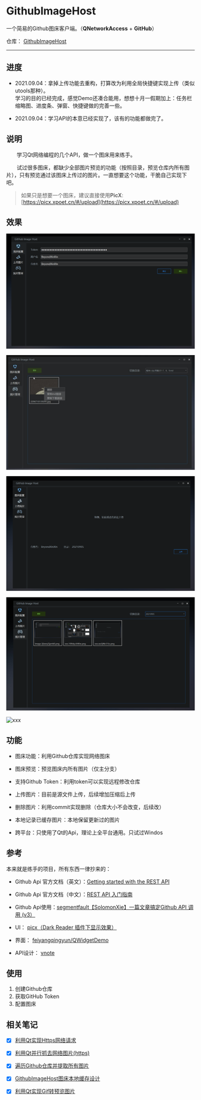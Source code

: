 # GithubImageHost

一个简易的Github图床客户端。（**QNetworkAccess** + **GitHub**）  

仓库： [GithubImageHost](https://github.com/BeyondXinXin/GithubImageHost)


---


## 进度

* 2021.09.04：拿掉上传功能去重构，打算改为利用全局快捷键实现上传（类似utools那种）。  
学习的目的已经完成，感觉Demo还凑合能用，想想十月一假期加上：任务栏缩略图、进度条、弹窗、快捷键做的完善一些。

* 2021.09.04：学习API的本意已经实现了，该有的功能都做完了。


## 说明

&emsp;&emsp;学习Qt网络编程的几个API，做一个图床用来练手。  

&emsp;&emsp;试过很多图床，都缺少全部图片预览的功能（按照目录，预览仓库内所有图片），只有预览通过该图床上传过的图片。一直想要这个功能，干脆自己实现下吧。  


> 如果只是想要一个图床，建议直接使用**PicX**:&emsp;&emsp;  [https://picx.xpoet.cn/#/upload](https://picx.xpoet.cn/#/upload)



## 效果

![image](https://raw.githubusercontent.com/BeyondXinXin/BeyondXinXIn/main/20210905/image.3jiweq7jpmk0.png)

![xxx](https://raw.githubusercontent.com/BeyondXinXin/BeyondXinXIn/main/20210905/xxx.1nt862as9itc.png)

![xxx](https://raw.githubusercontent.com/BeyondXinXin/BeyondXinXIn/main/20210905/xxx.wz3j4kr31io.png)

![xxx](https://raw.githubusercontent.com/BeyondXinXin/BeyondXinXIn/main/20210905/xxx.4bz7ysg8t3s0.png)

![xxx](https://raw.githubusercontent.com/BeyondXinXin/BeyondXinXIn/main/20210905/xxx.10fnkyclr80w.png1)


## 功能

* 图床功能：利用Github仓库实现网络图床

* 图床预览：预览图床内所有图片（仅主分支）

* 支持Github Token：利用token可以实现远程修改仓库

* 上传图片：目前是源文件上传，后续增加压缩后上传

* 删除图片：利用commit实现删除（仓库大小不会改变，后续改）

* 本地记录已缓存图片：本地保留更新过的图片

* 跨平台：只使用了Qt的Api，理论上全平台通用。只试过Windos



## 参考

本来就是练手的项目，所有东西一律抄来的：  


* Github Api 官方文档（英文）：[Getting started with the REST API](https://docs.github.com/en/rest/guides/getting-started-with-the-rest-api)

* Github Api 官方文档（中文）：[REST API 入门指南](https://docs.github.com/en/rest/guides/getting-started-with-the-rest-api)

* Github Api使用：[segmentfault【SolomonXie】一篇文章搞定Github API 调用 (v3）](https://segmentfault.com/a/1190000015144126)

* UI： [picx（Dark Reader 插件下显示效果）](https://github.com/XPoet/picx)

* 界面： [feiyangqingyun/QWidgetDemo](https://github.com/feiyangqingyun/QWidgetDemo)

* API设计： [vnote](https://github.com/vnotex/vnote)




## 使用


1. 创建Github仓库
2. 获取GitHub Token
3. 配置图床


## 相关笔记


* [x] [利用Qt实现Https网络请求](https://github.com/BeyondXinXin/Blog/blob/master/C%2B%2B/Study%20Qt%20C%2B%2B/Qt%E7%BD%91%E7%BB%9C/%E5%88%A9%E7%94%A8Qt%E5%AE%9E%E7%8E%B0Https%E7%BD%91%E7%BB%9C%E8%AF%B7%E6%B1%82.md)

* [x] [利用Qt并行抓去网络图片(https)](https://github.com/BeyondXinXin/Blog/blob/master/C%2B%2B/Study%20Qt%20C%2B%2B/Qt%E7%BD%91%E7%BB%9C/%E5%88%A9%E7%94%A8Qt%E5%B9%B6%E8%A1%8C%E6%8A%93%E5%8E%BB%E7%BD%91%E7%BB%9C%E5%9B%BE%E7%89%87(https).md)

* [x] [遍历Github仓库并提取所有图片](https://github.com/BeyondXinXin/Blog/blob/master/C%2B%2B/Study%20Qt%20C%2B%2B/Qt%E7%BD%91%E7%BB%9C/%E9%81%8D%E5%8E%86Github%E4%BB%93%E5%BA%93%E5%B9%B6%E6%8F%90%E5%8F%96%E6%89%80%E6%9C%89%E5%9B%BE%E7%89%87.md)

* [x] [GithubImageHost图床本地缓存设计](https://github.com/BeyondXinXin/Blog/blob/master/C%2B%2B/Study%20Qt%20C%2B%2B/%E4%BD%BF%E7%94%A8%E6%8A%80%E5%B7%A7/GithubImageHost%E5%9B%BE%E5%BA%8A%E6%9C%AC%E5%9C%B0%E7%BC%93%E5%AD%98%E8%AE%BE%E8%AE%A1.md)

* [x] [利用Qt实现Gif转预览图片](https://github.com/BeyondXinXin/Blog/blob/master/C%2B%2B/Study%20Qt%20C%2B%2B/%E5%9B%BE%E5%83%8F/%E5%88%A9%E7%94%A8Qt%E5%AE%9E%E7%8E%B0Gif%E8%BD%AC%E9%A2%84%E8%A7%88%E5%9B%BE%E7%89%87.md)

